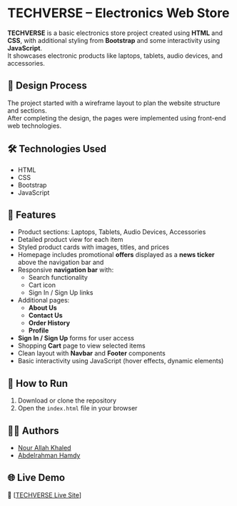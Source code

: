 # TECHVERSE – Electronics Web Store

**TECHVERSE** is a basic electronics store project created using **HTML** and **CSS**, with additional styling from **Bootstrap** and some interactivity using **JavaScript**.  
It showcases electronic products like laptops, tablets, audio devices, and accessories.

## 🎨 Design Process
The project started with a wireframe layout to plan the website structure and sections.  
After completing the design, the pages were implemented using front-end web technologies.

## 🛠️ Technologies Used
- HTML
- CSS
- Bootstrap
- JavaScript

## 📌 Features
- Product sections: Laptops, Tablets, Audio Devices, Accessories
- Detailed product view for each item
- Styled product cards with images, titles, and prices
- Homepage includes promotional **offers** displayed as a **news ticker** above the navigation bar and 
- Responsive **navigation bar** with:
  - Search functionality
  - Cart icon
  - Sign In / Sign Up links
- Additional pages:
  - **About Us**
  - **Contact Us**
  - **Order History**
  - **Profile**
- **Sign In / Sign Up** forms for user access
- Shopping **Cart** page to view selected items
- Clean layout with **Navbar** and **Footer** components
- Basic interactivity using JavaScript (hover effects, dynamic elements)

## 🚀 How to Run
1. Download or clone the repository
2. Open the `index.html` file in your browser

## 👩‍💻 Authors
- [Nour Allah Khaled](https://github.com/nour-allah-khaled)  
- [Abdelrahman Hamdy](https://github.com/AbdoHamdy15)

## 🌐 Live Demo  
🔗 [[TECHVERSE Live Site]([https://nour-allah-khaled.github.io/techverse/](https://nour-allah-khaled.github.io/TECHVERSE/))]



